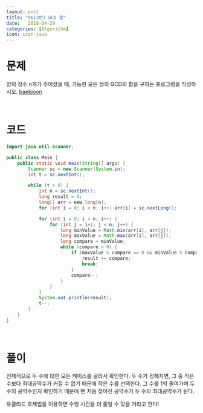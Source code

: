 ```yaml
---
layout: post
title: "9613번) GCD 합"
date:   2018-04-29
categories: [Algorithm]
icon: icon-java
---
```


# 문제
양의 정수 n개가 주어졌을 때, 가능한 모든 쌍의 GCD의 합을 구하는 프로그램을 작성하시오. [baekjoon](https://www.acmicpc.net/problem/9613)

<br>

# 코드
```java
import java.util.Scanner;

public class Main {
    public static void main(String[] args) {
        Scanner sc = new Scanner(System.in);
        int t = sc.nextInt();

        while (t > 0) {
            int n = sc.nextInt();
            long result = 0;
            long[] arr = new long[n];
            for (int i = 0; i < n; i++) arr[i] = sc.nextLong();

            for (int i = 0; i < n; i++) {
                for (int j = i+1; j < n; j++) {
                    long minValue = Math.min(arr[i], arr[j]);
                    long maxValue = Math.max(arr[i], arr[j]);
                    long compare = minValue;
                    while (compare > 0) {
                        if (maxValue % compare == 0 && minValue % compare == 0) {
                            result += compare;
                            break;
                        }
                        compare--;
                    }
                }
            }
            System.out.println(result);
            t--;
        }
    }
}
```

<br>

# 풀이
전체적으로 두 수에 대한 모든 케이스를 골라서 확인한다. 두 수가 정해지면, 그 중 작은 수보다 최대공약수가 커질 수 없기 때문에 작은 수를 선택한다. 그 수를 1씩 줄여가며 두 수의 공약수인지 확인하기 때문에 맨 처음 찾아진 공약수가 두 수의 최대공약수가 된다.

유클리드 호제법을 이용하면 수행 시간을 더 줄일 수 있을 거라고 한다!